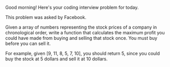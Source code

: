 Good morning! Here's your coding interview problem for today.This problem was asked by Facebook.Given a array of numbers representing the stock prices of a company inchronological order, write a function that calculates the maximum profit youcould have made from buying and selling that stock once. You must buy before youcan sell it.For example, given [9, 11, 8, 5, 7, 10], you should return 5, since you couldbuy the stock at 5 dollars and sell it at 10 dollars.